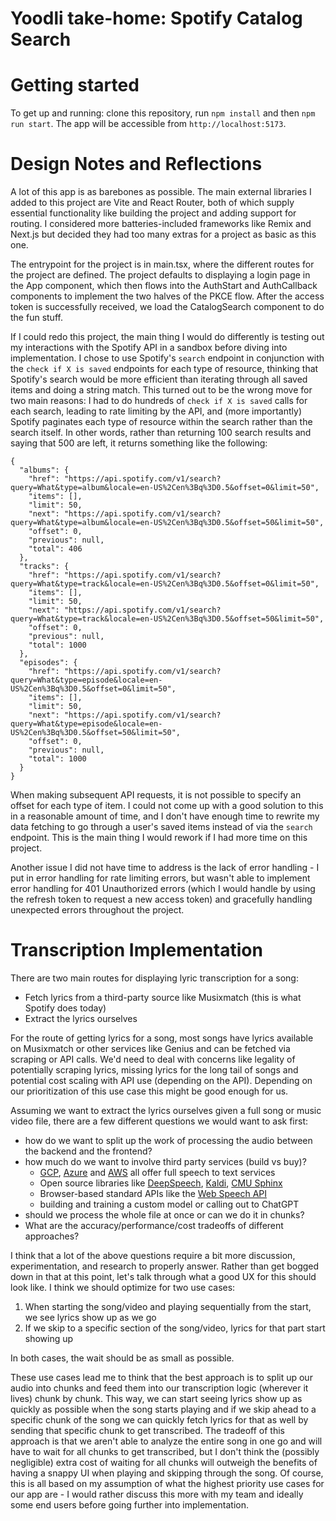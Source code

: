 # Yoodli take-home: Spotify Catalog Search

# Getting started

To get up and running: clone this repository, run `npm install` and then `npm run start`. The app will be accessible from `http://localhost:5173`.

# Design Notes and Reflections
A lot of this app is as barebones as possible. The main external libraries I added to this project are Vite and React Router, both of which supply essential functionality like building the project and adding support for routing. I considered more batteries-included frameworks like Remix and Next.js but decided they had too many extras for a project as basic as this one.

The entrypoint for the project is in main.tsx, where the different routes for the project are defined. The project defaults to displaying a login page in the App component, which then flows into the AuthStart and AuthCallback components to implement the two halves of the PKCE flow. After the access token is successfully received, we load the CatalogSearch component to do the fun stuff.

If I could redo this project, the main thing I would do differently is testing out my interactions with the Spotify API in a sandbox before diving into implementation. I chose to use Spotify's `search` endpoint in conjunction with the `check if X is saved` endpoints for each type of resource, thinking that Spotify's search would be more efficient than iterating through all saved items and doing a string match. This turned out to be the wrong move for two main reasons: I had to do hundreds of `check if X is saved` calls for each search, leading to rate limiting by the API, and (more importantly) Spotify paginates each type of resource within the search rather than the search itself. In other words, rather than returning 100 search results and saying that 500 are left, it returns something like the following:
```
{
  "albums": {
    "href": "https://api.spotify.com/v1/search?query=What&type=album&locale=en-US%2Cen%3Bq%3D0.5&offset=0&limit=50",
    "items": [],
    "limit": 50,
    "next": "https://api.spotify.com/v1/search?query=What&type=album&locale=en-US%2Cen%3Bq%3D0.5&offset=50&limit=50",
    "offset": 0,
    "previous": null,
    "total": 406
  },
  "tracks": {
    "href": "https://api.spotify.com/v1/search?query=What&type=track&locale=en-US%2Cen%3Bq%3D0.5&offset=0&limit=50",
    "items": [],
    "limit": 50,
    "next": "https://api.spotify.com/v1/search?query=What&type=track&locale=en-US%2Cen%3Bq%3D0.5&offset=50&limit=50",
    "offset": 0,
    "previous": null,
    "total": 1000
  },
  "episodes": {
    "href": "https://api.spotify.com/v1/search?query=What&type=episode&locale=en-US%2Cen%3Bq%3D0.5&offset=0&limit=50",
    "items": [],
    "limit": 50,
    "next": "https://api.spotify.com/v1/search?query=What&type=episode&locale=en-US%2Cen%3Bq%3D0.5&offset=50&limit=50",
    "offset": 0,
    "previous": null,
    "total": 1000
  }
}
```
When making subsequent API requests, it is not possible to specify an offset for each type of item. I could not come up with a good solution to this in a reasonable amount of time, and I don't have enough time to rewrite my data fetching to go through a user's saved items instead of via the `search` endpoint. This is the main thing I would rework if I had more time on this project.

Another issue I did not have time to address is the lack of error handling - I put in error handling for rate limiting errors, but wasn't able to implement error handling for 401 Unauthorized errors (which I would handle by using the refresh token to request a new access token) and gracefully handling unexpected errors throughout the project.

# Transcription Implementation

There are two main routes for displaying lyric transcription for a song:
- Fetch lyrics from a third-party source like Musixmatch (this is what Spotify does today)
- Extract the lyrics ourselves

For the route of getting lyrics for a song, most songs have lyrics available on Musixmatch or other services like Genius and can be fetched via scraping or API calls. We'd need to deal with concerns like legality of potentially scraping lyrics, missing lyrics for the long tail of songs and potential cost scaling with API use (depending on the API). Depending on our prioritization of this use case this might be good enough for us.

Assuming we want to extract the lyrics ourselves given a full song or music video file, there are a few different questions we would want to ask first:
- how do we want to split up the work of processing the audio between the backend and the frontend?
- how much do we want to involve third party services (build vs buy)?
  - [GCP](https://cloud.google.com/speech-to-text), [Azure](https://azure.microsoft.com/en-us/products/ai-services/speech-to-text) and [AWS](https://aws.amazon.com/transcribe/) all offer full speech to text services
  - Open source libraries like [DeepSpeech](https://github.com/mozilla/DeepSpeech), [Kaldi](https://github.com/kaldi-asr/kaldi), [CMU Sphinx](https://cmusphinx.github.io/)
  - Browser-based standard APIs like the [Web Speech API](https://developer.mozilla.org/en-US/docs/Web/API/Web_Speech_API)
  - building and training a custom model or calling out to ChatGPT
- should we process the whole file at once or can we do it in chunks?
- What are the accuracy/performance/cost tradeoffs of different approaches?

I think that a lot of the above questions require a bit more discussion, experimentation, and research to properly answer. Rather than get bogged down in that at this point, let's talk through what a good UX for this should look like. I think we should optimize for two use cases:
1. When starting the song/video and playing sequentially from the start, we see lyrics show up as we go
2. If we skip to a specific section of the song/video, lyrics for that part start showing up

In both cases, the wait should be as small as possible.

These use cases lead me to think that the best approach is to split up our audio into chunks and feed them into our transcription logic (wherever it lives) chunk by chunk. This way, we can start seeing lyrics show up as quickly as possible when the song starts playing and if we skip ahead to a specific chunk of the song we can quickly fetch lyrics for that as well by sending that specific chunk to get transcribed. The tradeoff of this approach is that we aren't able to analyze the entire song in one go and will have to wait for all chunks to get transcribed, but I don't think the (possibly negligible) extra cost of waiting for all chunks will outweigh the benefits of having a snappy UI when playing and skipping through the song. Of course, this is all based on my assumption of what the highest priority use cases for our app are - I would rather discuss this more with my team and ideally some end users before going further into implementation.